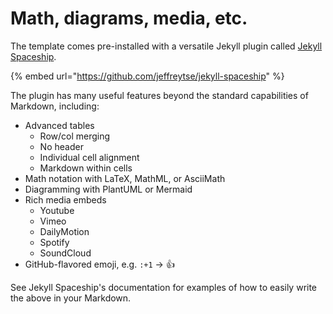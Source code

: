# Math, diagrams, media, etc.

The template comes pre-installed with a versatile Jekyll plugin called [Jekyll Spaceship](https://github.com/jeffreytse/jekyll-spaceship).

{% embed url="https://github.com/jeffreytse/jekyll-spaceship" %}

The plugin has many useful features beyond the standard capabilities of Markdown, including:

* Advanced tables
  * Row/col merging
  * No header
  * Individual cell alignment
  * Markdown within cells
* Math notation with LaTeX, MathML, or AsciiMath
* Diagramming with PlantUML or Mermaid
* Rich media embeds
  * Youtube
  * Vimeo
  * DailyMotion
  * Spotify
  * SoundCloud
* GitHub-flavored emoji, e.g. `:+1` -> :thumbsup:

See Jekyll Spaceship's documentation for examples of how to easily write the above in your Markdown.
